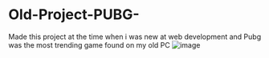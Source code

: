 # Old-Project-PUBG-
Made this project at the time when i was new at web development and Pubg was the most trending game found on my old PC 
![image](https://user-images.githubusercontent.com/76817118/204343336-98249ca2-5ca0-43b7-87f9-8b54af6a5db4.png)
